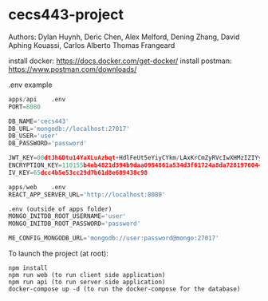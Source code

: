 # cecs443-project

Authors: Dylan Huynh, Deric Chen, Alex Melford, Dening Zhang, David Aphing Kouassi, Carlos Alberto Thomas Frangeard

install docker: https://docs.docker.com/get-docker/
install postman: https://www.postman.com/downloads/
  
.env example
```py
apps/api    .env
PORT=8080

DB_NAME='cecs443'
DB_URL='mongodb://localhost:27017'
DB_USER='user'
DB_PASSWORD='password'

JWT_KEY=00dtJhGDtu14YaXLuAzbqt+HdlFeUt5eYiyCYkm/LAxKrCmZyRVcIwXHMzIZIYy6
ENCRYPTION_KEY=110155b4eb4821d394b9daa0954861a534d3f61724a8da7281976044dddda82b
IV_KEY=65dcc4b5e53cc29d7b61d8e689438c98

apps/web    .env
REACT_APP_SERVER_URL='http://localhost:8080'

.env (outside of apps folder)
MONGO_INITDB_ROOT_USERNAME='user'
MONGO_INITDB_ROOT_PASSWORD='password'

ME_CONFIG_MONGODB_URL='mongodb://user:password@mongo:27017'
```

To launch the project (at root):

```
npm install
npm run web (to run client side application)
npm run api (to run server side application)
docker-compose up -d (to run the docker-compose for the database)
```
